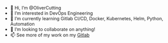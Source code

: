 - 👋 Hi, I’m @OliverCutting
- 👀 I’m interested in DevOps Engineering
- 🌱 I’m currently learning Gitlab CI/CD, Docker, Kubernetes, Helm, Python, Automation
- 💞️ I’m looking to collaborate on anything!
- 📫 See more of my work on my [Gitlab](https://gitlab.com/oliver.cutting)

<!---
OliverCutting/OliverCutting is a ✨ special ✨ repository because its `README.md` (this file) appears on your GitHub profile.
You can click the Preview link to take a look at your changes.
--->
